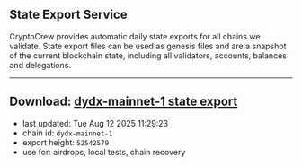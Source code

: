 ## State Export Service
CryptoCrew provides automatic daily state exports for all chains we validate. State export files can be used as genesis files and are a snapshot of the current blockchain state, including all validators, accounts, balances and delegations.

---
**Download: [dydx-mainnet-1 state export](https://dl-tyo.ccvalidators.com/SERVICE/dydx/dydx-mainnet-1_export_52542579.json)**
---

- last updated: Tue Aug 12 2025 11:29:23
- chain id: `dydx-mainnet-1`
- export height: `52542579`
- use for: airdrops, local tests, chain recovery
